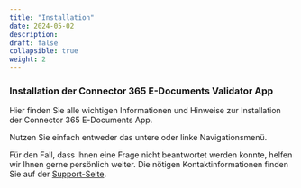```yaml
---
title: "Installation"
date: 2024-05-02
description: 
draft: false
collapsible: true
weight: 2
---
```

### Installation der Connector 365 E-Documents Validator App

Hier finden Sie alle wichtigen Informationen und Hinweise zur Installation der Connector 365 E-Documents App.

Nutzen Sie einfach entweder das untere oder linke Navigationsmenü.

Für den Fall, dass Ihnen eine Frage nicht beantwortet werden konnte, helfen wir Ihnen gerne persönlich weiter. Die nötigen Kontaktinformationen finden Sie auf der [Support-Seite](de-de/apps/help-and-support/).